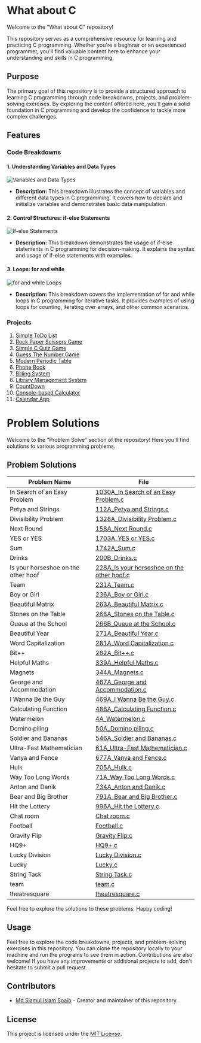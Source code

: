 # What about C

Welcome to the "What about C" repository!

This repository serves as a comprehensive resource for learning and practicing C programming. Whether you're a beginner or an experienced programmer, you'll find valuable content here to enhance your understanding and skills in C programming.

## Purpose

The primary goal of this repository is to provide a structured approach to learning C programming through code breakdowns, projects, and problem-solving exercises. By exploring the content offered here, you'll gain a solid foundation in C programming and develop the confidence to tackle more complex challenges.

## Features

### Code Breakdowns

#### 1. Understanding Variables and Data Types

![Variables and Data Types](https://media.geeksforgeeks.org/wp-content/uploads/20220808115138/DatatypesInC.jpg)

- **Description:** This breakdown illustrates the concept of variables and different data types in C programming. It covers how to declare and initialize variables and demonstrates basic data manipulation.

#### 2. Control Structures: if-else Statements

![if-else Statements](https://media.geeksforgeeks.org/wp-content/uploads/20230220123250/flowchart_of_if_else_in_c.png)

- **Description:** This breakdown demonstrates the usage of if-else statements in C programming for decision-making. It explains the syntax and usage of if-else statements with examples.

#### 3. Loops: for and while

![for and while Loops](https://media.geeksforgeeks.org/wp-content/uploads/20220927171802/WhileloopinC2.png)

- **Description:** This breakdown covers the implementation of for and while loops in C programming for iterative tasks. It provides examples of using loops for counting, iterating over arrays, and other common scenarios.

### Projects

1. [Simple ToDo List](https://github.com/mdsiamulislam/What-about-C/tree/main/Project/Project-01-SimpleToDoList)
2. [Rock Paper Scissors Game](https://github.com/mdsiamulislam/What-about-C/tree/main/Project/Project-02-Rock-Paper-Scissors-C-Game)
3. [Simple C Quiz Game](https://github.com/mdsiamulislam/What-about-C/tree/main/Project/Project-03-Simple_C_Quiz_Game)
4. [Guess The Number Game](https://github.com/mdsiamulislam/What-about-C/tree/main/Project/Project-04-GuessTheNumberGame)
5. [Modern Periodic Table](https://github.com/mdsiamulislam/What-about-C/tree/main/Project/Project-5-Modern_Periodic_Table)
6. [Phone Book](https://github.com/mdsiamulislam/What-about-C/tree/main/Project/Project-6-Phone_Book)
7. [Billing System](https://github.com/mdsiamulislam/What-about-C/tree/main/Project/Project-7-Billing-System)
8. [Library Management System](https://github.com/mdsiamulislam/What-about-C/tree/main/Project/Project-8-Library-Management-System)
9. [CountDown](https://github.com/mdsiamulislam/What-about-C/tree/main/Project/Project-9-CountDown)
10. [Console-based Calculator](https://github.com/mdsiamulislam/What-about-C/tree/main/Project/Project-10-Console_based_calculator)
11. [Calendar App](https://github.com/mdsiamulislam/What-about-C/tree/main/Project/Project-11-Calender-App)

# Problem Solutions

Welcome to the "Problem Solve" section of the repository! Here you'll find solutions to various programming problems.

## Problem Solutions

| Problem Name                        | File                                                                                                                                                                         |
| ----------------------------------- | ---------------------------------------------------------------------------------------------------------------------------------------------------------------------------- |
| In Search of an Easy Problem        | [1030A_In Search of an Easy Problem.c](https://github.com/mdsiamulislam/What-about-C/blob/main/Problem%20Solve/1030A_In%20Search%20of%20an%20Easy%20Problem.c)               |
| Petya and Strings                   | [112A_Petya and Strings.c](https://github.com/mdsiamulislam/What-about-C/blob/main/Problem%20Solve/112A_Petya%20and%20Strings.c)                                             |
| Divisibility Problem                | [1328A_Divisibility Problem.c](https://github.com/mdsiamulislam/What-about-C/blob/main/Problem%20Solve/1328A_Divisibility%20Problem.c)                                       |
| Next Round                          | [158A_Next Round.c](https://github.com/mdsiamulislam/What-about-C/blob/main/Problem%20Solve/158A_Next%20Round.c)                                                             |
| YES or YES                          | [1703A_YES or YES.c](https://github.com/mdsiamulislam/What-about-C/blob/main/Problem%20Solve/1703A_YES%20or%20YES.c)                                                         |
| Sum                                 | [1742A_Sum.c](https://github.com/mdsiamulislam/What-about-C/blob/main/Problem%20Solve/1742A_Sum.c)                                                                           |
| Drinks                              | [200B_Drinks.c](https://github.com/mdsiamulislam/What-about-C/blob/main/Problem%20Solve/200B_Drinks.c)                                                                       |
| Is your horseshoe on the other hoof | [228A_Is your horseshoe on the other hoof.c](https://github.com/mdsiamulislam/What-about-C/blob/main/Problem%20Solve/228A_Is%20your%20horseshoe%20on%20the%20other%20hoof.c) |
| Team                                | [231A_Team.c](https://github.com/mdsiamulislam/What-about-C/blob/main/Problem%20Solve/231A_Team.c)                                                                           |
| Boy or Girl                         | [236A_Boy or Girl.c](https://github.com/mdsiamulislam/What-about-C/blob/main/Problem%20Solve/236A_Boy%20or%20Girl.c)                                                         |
| Beautiful Matrix                    | [263A_Beautiful Matrix.c](https://github.com/mdsiamulislam/What-about-C/blob/main/Problem%20Solve/263A_Beautiful%20Matrix.c)                                                 |
| Stones on the Table                 | [266A_Stones on the Table.c](https://github.com/mdsiamulislam/What-about-C/blob/main/Problem%20Solve/266A_Stones%20on%20the%20Table.c)                                       |
| Queue at the School                 | [266B_Queue at the School.c](https://github.com/mdsiamulislam/What-about-C/blob/main/Problem%20Solve/266B_Queue%20at%20the%20School.c)                                       |
| Beautiful Year                      | [271A_Beautiful Year.c](https://github.com/mdsiamulislam/What-about-C/blob/main/Problem%20Solve/271A_Beautiful%20Year.c)                                                     |
| Word Capitalization                 | [281A_Word Capitalization.c](https://github.com/mdsiamulislam/What-about-C/blob/main/Problem%20Solve/281A_Word%20Capitalization.c)                                           |
| Bit++                               | [282A_Bit++.c](https://github.com/mdsiamulislam/What-about-C/blob/main/Problem%20Solve/282A_Bit%2B%2B.c)                                                                     |
| Helpful Maths                       | [339A_Helpful Maths.c](https://github.com/mdsiamulislam/What-about-C/blob/main/Problem%20Solve/339A_Helpful%20Maths.c)                                                       |
| Magnets                             | [344A_Magnets.c](https://github.com/mdsiamulislam/What-about-C/blob/main/Problem%20Solve/344A_Magnets.c)                                                                     |
| George and Accommodation            | [467A_George and Accommodation.c](https://github.com/mdsiamulislam/What-about-C/blob/main/Problem%20Solve/467A_George%20and%20Accommodation.c)                               |
| I Wanna Be the Guy                  | [469A_I Wanna Be the Guy.c](https://github.com/mdsiamulislam/What-about-C/blob/main/Problem%20Solve/469A_I%20Wanna%20Be%20the%20Guy.c)                                       |
| Calculating Function                | [486A_Calculating Function.c](https://github.com/mdsiamulislam/What-about-C/blob/main/Problem%20Solve/486A_Calculating%20Function.c)                                         |
| Watermelon                          | [4A_Watermelon.c](https://github.com/mdsiamulislam/What-about-C/blob/main/Problem%20Solve/4A_Watermelon.c)                                                                   |
| Domino piling                       | [50A_Domino piling.c](https://github.com/mdsiamulislam/What-about-C/blob/main/Problem%20Solve/50A_Domino%20piling.c)                                                         |
| Soldier and Bananas                 | [546A_Soldier and Bananas.c](https://github.com/mdsiamulislam/What-about-C/blob/main/Problem%20Solve/546A_Soldier%20and%20Bananas.c)                                         |
| Ultra-Fast Mathematician            | [61A_Ultra-Fast Mathematician.c](https://github.com/mdsiamulislam/What-about-C/blob/main/Problem%20Solve/61A_Ultra-Fast%20Mathematician.c)                                   |
| Vanya and Fence                     | [677A_Vanya and Fence.c](https://github.com/mdsiamulislam/What-about-C/blob/main/Problem%20Solve/677A_Vanya%20and%20Fence.c)                                                 |
| Hulk                                | [705A_Hulk.c](https://github.com/mdsiamulislam/What-about-C/blob/main/Problem%20Solve/705A_Hulk.c)                                                                           |
| Way Too Long Words                  | [71A_Way Too Long Words.c](https://github.com/mdsiamulislam/What-about-C/blob/main/Problem%20Solve/71A_Way%20Too%20Long%20Words.c)                                           |
| Anton and Danik                     | [734A_Anton and Danik.c](https://github.com/mdsiamulislam/What-about-C/blob/main/Problem%20Solve/734A_Anton%20and%20Danik.c)                                                 |
| Bear and Big Brother                | [791A_Bear and Big Brother.c](https://github.com/mdsiamulislam/What-about-C/blob/main/Problem%20Solve/791A_Bear%20and%20Big%20Brother.c)                                     |
| Hit the Lottery                     | [996A_Hit the Lottery.c](https://github.com/mdsiamulislam/What-about-C/blob/main/Problem%20Solve/996A_Hit%20the%20Lottery.c)                                                 |
| Chat room                           | [Chat room.c](https://github.com/mdsiamulislam/What-about-C/blob/main/Problem%20Solve/Chat%20room.c)                                                                         |
| Football                            | [Football.c](https://github.com/mdsiamulislam/What-about-C/blob/main/Problem%20Solve/Football.c)                                                                             |
| Gravity Flip                        | [Gravity Flip.c](https://github.com/mdsiamulislam/What-about-C/blob/main/Problem%20Solve/Gravity%20Flip.c)                                                                   |
| HQ9+                                | [HQ9+.c](https://github.com/mdsiamulislam/What-about-C/blob/main/Problem%20Solve/HQ9%2B.c)                                                                                   |
| Lucky Division                      | [Lucky Division.c](https://github.com/mdsiamulislam/What-about-C/blob/main/Problem%20Solve/Lucky%20Division.c)                                                               |
| Lucky                               | [Lucky.c](https://github.com/mdsiamulislam/What-about-C/blob/main/Problem%20Solve/Lucky.c)                                                                                   |
| String Task                         | [String Task.c](https://github.com/mdsiamulislam/What-about-C/blob/main/Problem%20Solve/String%20Task.c)                                                                     |
| team                                | [team.c](https://github.com/mdsiamulislam/What-about-C/blob/main/Problem%20Solve/team.c)                                                                                     |
| theatresquare                       | [theatresquare.c](https://github.com/mdsiamulislam/What-about-C/blob/main/Problem%20Solve/theatresquare.c)                                                                   |

Feel free to explore the solutions to these problems. Happy coding!

## Usage

Feel free to explore the code breakdowns, projects, and problem-solving exercises in this repository. You can clone the repository locally to your machine and run the programs to see them in action. Contributions are also welcome! If you have any improvements or additional projects to add, don't hesitate to submit a pull request.

## Contributors

- [Md Siamul Islam Soaib](https://github.com/mdsiamulislam) - Creator and maintainer of this repository.

## License

This project is licensed under the [MIT License](LICENSE).
